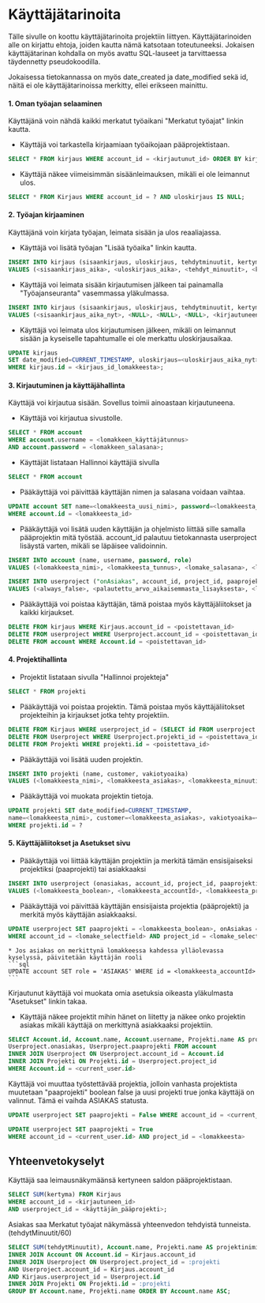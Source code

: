 # Käyttäjätarinoita

Tälle sivulle on koottu käyttäjätarinoita projektiin liittyen. Käyttäjätarinoiden alle on kirjattu ehtoja, joiden kautta nämä katsotaan toteutuneeksi. Jokaisen käyttäjätarinan kohdalla on myös avattu SQL-lauseet ja tarvittaessa täydennetty pseudokoodilla.

Jokaisessa tietokannassa on myös date_created ja date_modified sekä id, näitä ei ole käyttäjätarinoissa merkitty, ellei erikseen mainittu.

#### 1. Oman työajan selaaminen

Käyttäjänä voin nähdä kaikki merkatut työaikani "Merkatut työajat" linkin kautta.

* Käyttäjä voi tarkastella kirjaamiaan työaikojaan pääprojektistaan.

```sql
SELECT * FROM kirjaus WHERE account_id = <kirjautunut_id> ORDER BY kirjaus.sisaankirjaus DESC;
```
* Käyttäjä näkee viimeisimmän sisäänleimauksen, mikäli ei ole leimannut ulos.
```sql
SELECT * FROM Kirjaus WHERE account_id = ? AND uloskirjaus IS NULL;

```

#### 2. Työajan kirjaaminen

Käyttäjänä voin kirjata työajan, leimata sisään ja ulos reaaliajassa.

* Käyttäjä voi lisätä työajan "Lisää työaika" linkin kautta.
```sql
INSERT INTO kirjaus (sisaankirjaus, uloskirjaus, tehdytminuutit, kertyma, account_id) 
VALUES (<sisaankirjaus_aika>, <uloskirjaus_aika>, <tehdyt_minuutit>, <kertyma>, <current_user.id>)
```
* Käyttäjä voi leimata sisään kirjautumisen jälkeen tai painamalla "Työajanseuranta" vasemmassa yläkulmassa.
```sql
INSERT INTO kirjaus (sisaankirjaus, uloskirjaus, tehdytminuutit, kertyma, account_id) 
VALUES (<sisaankirjaus_aika_nyt>, <NULL>, <NULL>, <NULL>, <kirjautuneen_käyttäjän_id>);
```
* Käyttäjä voi leimata ulos kirjautumisen jälkeen, mikäli on leimannut sisään ja kyseiselle tapahtumalle ei ole merkattu uloskirjausaikaa.
```sql
UPDATE kirjaus 
SET date_modified=CURRENT_TIMESTAMP, uloskirjaus=<uloskirjaus_aika_nyt> 
WHERE kirjaus.id = <kirjaus_id_lomakkeesta>;
```

#### 3. Kirjautuminen ja käyttäjähallinta

Käyttäjä voi kirjautua sisään. Sovellus toimii ainoastaan kirjautuneena.

* Käyttäjä voi kirjautua sivustolle.
```sql
SELECT * FROM account 
WHERE account.username = <lomakkeen_käyttäjätunnus> 
AND account.password = <lomakkeen_salasana>;
```

* Käyttäjät listataan Hallinnoi käyttäjiä sivulla
```sql
SELECT * FROM account
```

* Pääkäyttäjä voi päivittää käyttäjän nimen ja salasana voidaan vaihtaa.
```sql
UPDATE account SET name=<lomakkeesta_uusi_nimi>, password=<lomakkeesta_salasana> 
WHERE account.id = <lomakkeesta_id>
```

* Pääkäyttäjä voi lisätä uuden käyttäjän ja ohjelmisto liittää sille samalla pääprojektin mitä työstää.
account_id palautuu tietokannasta userproject lisäystä varten, mikäli se läpäisee validoinnin.

```sql
INSERT INTO account (name, username, password, role) 
VALUES (<lomakkeesta_nimi>, <lomakkeesta_tunnus>, <lomake_salasana>, <lomake_boolean>)

INSERT INTO userproject ("onAsiakas", account_id, project_id, paaprojekti) 
VALUES (<always_false>, <palautettu_arvo_aikaisemmasta_lisayksesta>, <lomake_projekti>, <always_true>)
```

* Pääkäyttäjä voi poistaa käyttäjän, tämä poistaa myös käyttäjäliitokset ja kaikki kirjaukset.
```sql
DELETE FROM kirjaus WHERE Kirjaus.account_id = <poistettavan_id>
DELETE FROM userproject WHERE Userproject.account_id = <poistettavan_id>
DELETE FROM account WHERE Account.id = <poistettavan_id>
```


#### 4. Projektihallinta

* Projektit listataan sivulla "Hallinnoi projekteja"

```sql
SELECT * FROM projekti
```

* Pääkäyttäjä voi poistaa projektin. Tämä poistaa myös käyttäjäliitokset projekteihin ja kirjaukset jotka tehty projektiin.
```sql
DELETE FROM Kirjaus WHERE userproject_id = (SELECT id FROM userproject WHERE project_id = <poistettava_id>)
DELETE FROM Userproject WHERE Userproject.projekti_id = <poistettava_id>
DELETE FROM Projekti WHERE projekti.id = <poistettava_id>
```

* Pääkäyttäjä voi lisätä uuden projektin.
```sql
INSERT INTO projekti (name, customer, vakiotyoaika) 
VALUES (<lomakkeesta_nimi>, <lomakkeesta_asiakas>, <lomakkeesta_minuutit>)

```

* Pääkäyttäjä voi muokata projektin tietoja.
```sql
UPDATE projekti SET date_modified=CURRENT_TIMESTAMP, 
name=<lomakkeesta_nimi>, customer=<lomakkeesta_asiakas>, vakiotyoaika=<lomakkeesta_aika> 
WHERE projekti.id = ?
```

#### 5. Käyttäjäliitokset ja Asetukset sivu


* Pääkäyttäjä voi liittää käyttäjän projektiin ja merkitä tämän ensisijaiseksi projektiksi (paaprojekti) tai asiakkaaksi

```sql
INSERT INTO userproject (onasiakas, account_id, project_id, paaprojekti) 
VALUES (<lomakkeesta_boolean>, <lomakkeesta_accountId>, <lomakkeesta_projectId>, <lomakkeesta boolean>)
```

* Pääkäyttäjä voi päivittää käyttäjän ensisijaista projektia (pääprojekti) ja merkitä myös käyttäjän asiakkaaksi.

```sql
UPDATE userproject SET paaprojekti = <lomakkeesta_boolean>, onAsiakas = <lomakkeesta_boolean> 
WHERE account_id = <lomake_selectfield> AND project_id = <lomake_selectfield>
```
	* Jos asiakas on merkittynä lomakkeessa kahdessa ylläolevassa kyselyssä, päivitetään käyttäjän rooli
	```sql
	UPDATE account SET role = 'ASIAKAS' WHERE id = <lomakkeesta_accountId>
	```

Kirjautunut käyttäjä voi muokata omia asetuksia oikeasta yläkulmasta "Asetukset" linkin takaa.

* Käyttäjä näkee projektit mihin hänet on liitetty ja näkee onko projektin asiakas mikäli käyttäjä on merkittynä asiakkaaksi projektiin.
```sql
SELECT Account.id, Account.name, Account.username, Projekti.name AS projekti, 
Userproject.onasiakas, Userproject.paaprojekti FROM account 
INNER JOIN Userproject ON Userproject.account_id = Account.id 
INNER JOIN Projekti ON Projekti.id = Userproject.project_id 
WHERE Account.id = <current_user.id>
```

Käyttäjä voi muuttaa työstettävää projektia, jolloin vanhasta projektista muutetaan "paaprojekti" boolean false ja uusi projekti true jonka käyttäjä on valinnut. Tämä ei vaihda ASIAKAS statusta.
```sql
UPDATE userproject SET paaprojekti = False WHERE account_id = <current_user.id> AND paaprojekti = True

UPDATE userproject SET paaprojekti = True 
WHERE account_id = <current_user.id> AND project_id = <lomakkeesta>
```

## Yhteenvetokyselyt

Käyttäjä saa leimausnäkymäänsä kertyneen saldon pääprojektistaan.

```sql
SELECT SUM(kertyma) FROM Kirjaus 
WHERE account_id = <kirjautuneen_id> 
AND userproject_id = <käyttäjän_pääprojekti>;
```

Asiakas saa Merkatut työajat näkymässä yhteenvedon tehdyistä tunneista. (tehdytMinuutit/60)

```sql
SELECT SUM(tehdytMinuutit), Account.name, Projekti.name AS projektinimi FROM Kirjaus 
INNER JOIN Account ON Account.id = Kirjaus.account_id 
INNER JOIN Userproject ON Userproject.project_id = :projekti 
AND Userproject.account_id = Kirjaus.account_id 
AND Kirjaus.userproject_id = Userproject.id 
INNER JOIN Projekti ON Projekti.id = :projekti 
GROUP BY Account.name, Projekti.name ORDER BY Account.name ASC;
```
